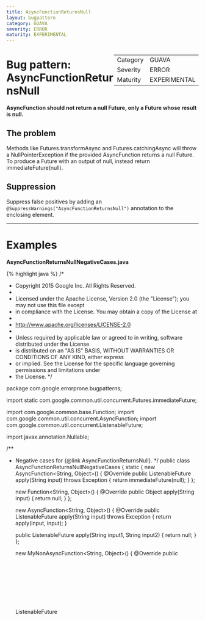 ```yaml
---
title: AsyncFunctionReturnsNull
layout: bugpattern
category: GUAVA
severity: ERROR
maturity: EXPERIMENTAL
---
```


<div style="float:right;"><table id="metadata">
<tr><td>Category</td><td>GUAVA</td></tr>
<tr><td>Severity</td><td>ERROR</td></tr>
<tr><td>Maturity</td><td>EXPERIMENTAL</td></tr>
</table></div>

# Bug pattern: AsyncFunctionReturnsNull
__AsyncFunction should not return a null Future, only a Future whose result is null.__

## The problem
Methods like Futures.transformAsync and Futures.catchingAsync will throw a NullPointerException if the provided AsyncFunction returns a null Future. To produce a Future with an output of null, instead return immediateFuture(null).

## Suppression
Suppress false positives by adding an `@SuppressWarnings("AsyncFunctionReturnsNull")` annotation to the enclosing element.

----------

# Examples
__AsyncFunctionReturnsNullNegativeCases.java__

{% highlight java %}
/*
 * Copyright 2015 Google Inc. All Rights Reserved.
 *
 * Licensed under the Apache License, Version 2.0 (the "License"); you may not use this file except
 * in compliance with the License. You may obtain a copy of the License at
 *
 * http://www.apache.org/licenses/LICENSE-2.0
 *
 * Unless required by applicable law or agreed to in writing, software distributed under the License
 * is distributed on an "AS IS" BASIS, WITHOUT WARRANTIES OR CONDITIONS OF ANY KIND, either express
 * or implied. See the License for the specific language governing permissions and limitations under
 * the License.
 */

package com.google.errorprone.bugpatterns;

import static com.google.common.util.concurrent.Futures.immediateFuture;

import com.google.common.base.Function;
import com.google.common.util.concurrent.AsyncFunction;
import com.google.common.util.concurrent.ListenableFuture;

import javax.annotation.Nullable;

/**
 * Negative cases for {@link AsyncFunctionReturnsNull}.
 */
public class AsyncFunctionReturnsNullNegativeCases {
  static {
    new AsyncFunction<String, Object>() {
      @Override
      public ListenableFuture<Object> apply(String input) throws Exception {
        return immediateFuture(null);
      }
    };

    new Function<String, Object>() {
      @Override
      public Object apply(String input) {
        return null;
      }
    };

    new AsyncFunction<String, Object>() {
      @Override
      public ListenableFuture<Object> apply(String input) throws Exception {
        return apply(input, input);
      }

      public ListenableFuture<Object> apply(String input1, String input2) {
        return null;
      }
    };

    new MyNonAsyncFunction<String, Object>() {
      @Override
      public ListenableFuture<Object> apply(String input) throws Exception {
        return null;
      }
    };
  }

  interface MyNonAsyncFunction<I, O> {
    ListenableFuture<O> apply(@Nullable I input) throws Exception;
  }
}
{% endhighlight %}

__AsyncFunctionReturnsNullPositiveCases.java__

{% highlight java %}
/*
 * Copyright 2015 Google Inc. All Rights Reserved.
 *
 * Licensed under the Apache License, Version 2.0 (the "License"); you may not use this file except
 * in compliance with the License. You may obtain a copy of the License at
 *
 * http://www.apache.org/licenses/LICENSE-2.0
 *
 * Unless required by applicable law or agreed to in writing, software distributed under the License
 * is distributed on an "AS IS" BASIS, WITHOUT WARRANTIES OR CONDITIONS OF ANY KIND, either express
 * or implied. See the License for the specific language governing permissions and limitations under
 * the License.
 */

package com.google.errorprone.bugpatterns;

import static com.google.common.util.concurrent.Futures.immediateFuture;

import com.google.common.util.concurrent.AsyncFunction;
import com.google.common.util.concurrent.CheckedFuture;
import com.google.common.util.concurrent.ListenableFuture;

/**
 * Positive cases for {@link AsyncFunctionReturnsNull}.
 */
public class AsyncFunctionReturnsNullPositiveCases {
  static {
    new AsyncFunction<String, Object>() {
      @Override
      public ListenableFuture<Object> apply(String input) throws Exception {
        // BUG: Diagnostic contains: immediateFuture(null)
        return null;
      }
    };

    new AsyncFunction<Object, String>() {
      @Override
      public ListenableFuture<String> apply(Object o) {
        if (o instanceof String) {
          return immediateFuture((String) o);
        }
        // BUG: Diagnostic contains: immediateFuture(null)
        return null;
      }
    };

    new AsyncFunction<Object, String>() {
      @Override
      public CheckedFuture<String, Exception> apply(Object o) {
        // BUG: Diagnostic contains: immediateFuture(null)
        return null;
      }
    };

    new MyAsyncFunction() {
      @Override
      public CheckedFuture<String, Exception> apply(Object o) {
        // BUG: Diagnostic contains: immediateFuture(null)
        return null;
      }
    };
  }

  static class MyAsyncFunction implements AsyncFunction<Object, String> {
    @Override
    public ListenableFuture<String> apply(Object input) throws Exception {
      return immediateFuture(input.toString());
    }
  }
}
{% endhighlight %}

